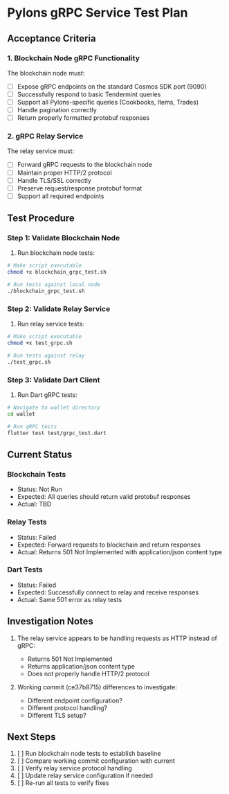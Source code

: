 # Pylons gRPC Service Test Plan

## Acceptance Criteria

### 1. Blockchain Node gRPC Functionality
The blockchain node must:
- [ ] Expose gRPC endpoints on the standard Cosmos SDK port (9090)
- [ ] Successfully respond to basic Tendermint queries
- [ ] Support all Pylons-specific queries (Cookbooks, Items, Trades)
- [ ] Handle pagination correctly
- [ ] Return properly formatted protobuf responses

### 2. gRPC Relay Service
The relay service must:
- [ ] Forward gRPC requests to the blockchain node
- [ ] Maintain proper HTTP/2 protocol
- [ ] Handle TLS/SSL correctly
- [ ] Preserve request/response protobuf format
- [ ] Support all required endpoints

## Test Procedure

### Step 1: Validate Blockchain Node
1. Run blockchain node tests:
```bash
# Make script executable
chmod +x blockchain_grpc_test.sh

# Run tests against local node
./blockchain_grpc_test.sh
```

### Step 2: Validate Relay Service
1. Run relay service tests:
```bash
# Make script executable
chmod +x test_grpc.sh

# Run tests against relay
./test_grpc.sh
```

### Step 3: Validate Dart Client
1. Run Dart gRPC tests:
```bash
# Navigate to wallet directory
cd wallet

# Run gRPC tests
flutter test test/grpc_test.dart
```

## Current Status

### Blockchain Tests
- Status: Not Run
- Expected: All queries should return valid protobuf responses
- Actual: TBD

### Relay Tests
- Status: Failed
- Expected: Forward requests to blockchain and return responses
- Actual: Returns 501 Not Implemented with application/json content type

### Dart Tests
- Status: Failed
- Expected: Successfully connect to relay and receive responses
- Actual: Same 501 error as relay tests

## Investigation Notes

1. The relay service appears to be handling requests as HTTP instead of gRPC:
   - Returns 501 Not Implemented
   - Returns application/json content type
   - Does not properly handle HTTP/2 protocol

2. Working commit (ce37b8715) differences to investigate:
   - Different endpoint configuration?
   - Different protocol handling?
   - Different TLS setup?

## Next Steps

1. [ ] Run blockchain node tests to establish baseline
2. [ ] Compare working commit configuration with current
3. [ ] Verify relay service protocol handling
4. [ ] Update relay service configuration if needed
5. [ ] Re-run all tests to verify fixes 